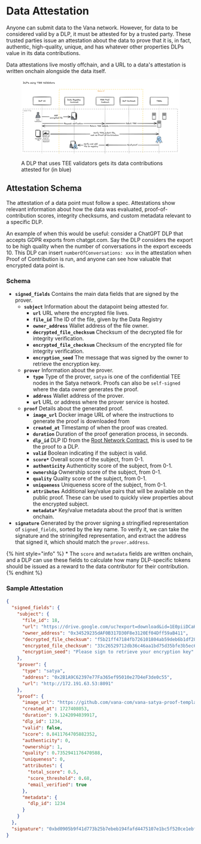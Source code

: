 # Data Attestation

Anyone can submit data to the Vana network. However, for data to be considered valid by a DLP, it must be attested for by a trusted party. These trusted parties issue an attestation about the data to prove that it is, in fact, authentic, high-quality, unique, and has whatever other properties DLPs value in its data contributions.&#x20;

Data attestations live mostly offchain, and a URL to a data's attestation is written onchain alongside the data itself.&#x20;

<figure><img src="../../.gitbook/assets/image (9).png" alt=""><figcaption><p>A DLP that uses TEE validators gets its data contributions attested for (in blue)</p></figcaption></figure>

## Attestation Schema

The attestation of a data point must follow a spec. Attestations show relevant information about how the data was evaluated, proof-of-contribution scores, integrity checksums, and custom metadata relevant to a specific DLP.

An example of when this would be useful: consider a ChatGPT DLP that accepts GDPR exports from chatgpt.com. Say the DLP considers the export to be high quality when the number of conversations in the export exceeds 10. This DLP can insert `numberOfConversations: xxx` in the attestation when Proof of Contribution is run, and anyone can see how valuable that encrypted data point is.

### Schema

* **`signed_fields`** Contains the main data fields that are signed by the prover.
  * **`subject`** Information about the datapoint being attested for.
    * **`url`** URL where the encrypted file lives.
    * **`file_id`** The ID of the file, given by the Data Registry
    * **`owner_address`** Wallet address of the file owner.
    * **`decrypted_file_checksum`** Checksum of the decrypted file for integrity verification.
    * **`encrypted_file_checksum`** Checksum of the encrypted file for integrity verification.
    * **`encryption_seed`** The message that was signed by the owner to retrieve the encryption key.
  * **`prover`** Information about the prover.
    * **`type`** Type of the prover, `satya` is one of the confidential TEE nodes in the Satya network. Proofs can also be `self-signed` where the data owner generates the proof.
    * **`address`** Wallet address of the prover.
    * **`url`** URL or address where the prover service is hosted.
  * **`proof`** Details about the generated proof.
    * **`image_url`** Docker image URL of where the instructions to generate the proof is downloaded from
    * **`created_at`** Timestamp of when the proof was created.
    * **`duration`** Duration of the proof generation process, in seconds.
    * **`dlp_id`** DLP ID from the [Root Network Contract](../key-elements/smart-contracts.md#root-network-contract), this is used to tie the proof to a DLP.
    * **`valid`** Boolean indicating if the subject is valid.
    * **`score*`** Overall score of the subject, from 0-1.
    * **`authenticity`** Authenticity score of the subject, from 0-1.
    * **`ownership`** Ownership score of the subject, from 0-1.
    * **`quality`** Quality score of the subject, from 0-1.
    * **`uniqueness`** Uniqueness score of the subject, from 0-1.
    * **`attributes`** Additional key/value pairs that will be available on the public proof. These can be used to quickly view properties about the encrypted subject.
    * **`metadata*`** Key/value metadata about the proof that is written onchain.
* **`signature`** Generated by the prover signing a stringified representation of `signed_fields`, sorted by the key name. To verify it, we can take the signature and the striningifed representation, and extract the address that signed it, which should match the `prover.address`.

{% hint style="info" %}
\* The `score` and `metadata` fields are written onchain, and a DLP can use these fields to calculate how many DLP-specific tokens should be issued as a reward to the data contributor for their contribution.
{% endhint %}

### Sample Attestation

```json
{
  "signed_fields": {
    "subject": {
      "file_id": 18,
      "url": "https://drive.google.com/uc?export=download&id=1E0piiDCaHWgNPqlZdu937pALQt8CeROj",
      "owner_address": "0x34529235dAF0B317D30F8e3120Ef04Dff59aB411",
      "decrypted_file_checksum": "f5b21ff47184fb726101804ab59deb6b1df28c160b47bec03121489f356ef6a9",
      "encrypted_file_checksum": "33c26529712db36c46aa1bd75d35bfe3b5ec6cfd781ee13694cf327a8861087b",
      "encryption_seed": "Please sign to retrieve your encryption key"
    },
    "prover": {
      "type": "satya",
      "address": "0x2B1A9C62397e77Fa365ef95010e27D4eF3de0c55",
      "url": "http://172.191.63.53:8091"
    },
    "proof": {
      "image_url": "https://github.com/vana-com/vana-satya-proof-template/releases/download/v24/gsc-my-proof-24.tar.gz",
      "created_at": 1727408053,
      "duration": 9.1242094039917,
      "dlp_id": 1234,
      "valid": false,
      "score": 0.8411764705882352,
      "authenticity": 0,
      "ownership": 1,
      "quality": 0.7352941176470588,
      "uniqueness": 0,
      "attributes": {
        "total_score": 0.5,
        "score_threshold": 0.68,
        "email_verified": true
      },
      "metadata": {
        "dlp_id": 1234
      }
    }
  },
  "signature": "0xbd0905b9f41d773b25b7ebeb194fafd4475107e1bc5f520ce1ebfaa0d3c362177cf06f8127a9fe07eec95f02d21f2ed893a473cf88e01e0f701460b848fe324b1c"
}
```
